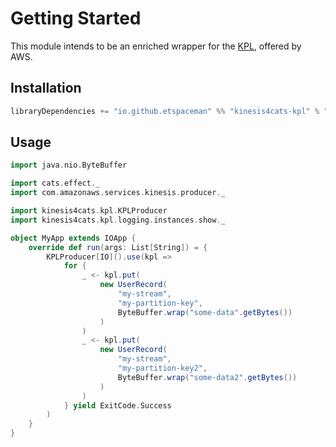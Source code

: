 # Getting Started

This module intends to be an enriched wrapper for the [KPL](https://docs.aws.amazon.com/streams/latest/dev/developing-producers-with-kpl.html), offered by AWS.

## Installation

```scala
libraryDependencies += "io.github.etspaceman" %% "kinesis4cats-kpl" % "@VERSION@"
```

## Usage

```scala mdoc:compile-only
import java.nio.ByteBuffer

import cats.effect._
import com.amazonaws.services.kinesis.producer._

import kinesis4cats.kpl.KPLProducer
import kinesis4cats.kpl.logging.instances.show._

object MyApp extends IOApp {
    override def run(args: List[String]) = {
        KPLProducer[IO]().use(kpl => 
            for {
                _ <- kpl.put(
                    new UserRecord(
                        "my-stream", 
                        "my-partition-key", 
                        ByteBuffer.wrap("some-data".getBytes())
                    )
                )
                _ <- kpl.put(
                    new UserRecord(
                        "my-stream", 
                        "my-partition-key2", 
                        ByteBuffer.wrap("some-data2".getBytes())
                    )
                )
            } yield ExitCode.Success
        )
    }
}
```
